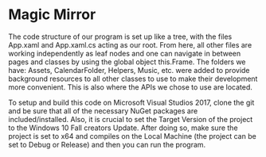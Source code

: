 # Magic Mirror

The code structure of our program is set up like a tree, with the files App.xaml and App.xaml.cs acting as our 
root. From here, all other files are working independently as leaf nodes and one can navigate in between pages 
and classes by using the global object this.Frame. The folders we have: Assets, CalendarFolder, Helpers, Music, 
etc. were added to provide background resources to all other classes to use to make their development more convenient. 
This is also where the APIs we chose to use are located.

To setup and build this code on Microsoft Visual Studios 2017, clone the git and be sure that all of the necessary NuGet
packages are included/installed. Also, it is crucial to set the Target Version of the project to the Windows 10 Fall creators
Update. After doing so, make sure the project is set to x64 and compiles on the Local Machine (the project can be set to Debug
or Release) and then you can run the program.

